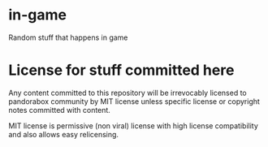 # in-game
Random stuff that happens in game

# License for stuff committed here

Any content committed to this repository will be irrevocably licensed to pandorabox community by MIT license unless specific license or copyright notes committed with content.

MIT license is permissive (non viral) license with high license compatibility and also allows easy relicensing.

